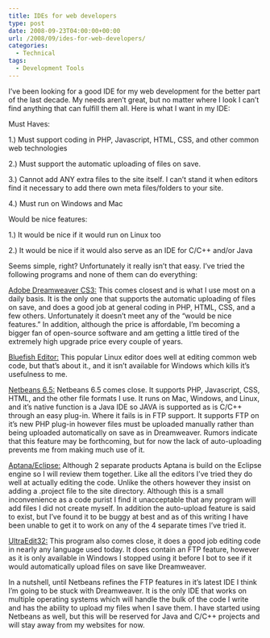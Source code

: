 ```yaml
---
title: IDEs for web developers
type: post
date: 2008-09-23T04:00:00+00:00
url: /2008/09/ides-for-web-developers/
categories:
  - Technical
tags:
  - Development Tools
---
```


I’ve been looking for a good IDE for my web development for the better part of the last decade. My needs aren’t great, but no matter where I look I can’t find anything that can fulfill them all. Here is what I want in my IDE:

Must Haves:

1.) Must support coding in PHP, Javascript, HTML, CSS, and other common web technologies

2.) Must support the automatic uploading of files on save.

3.) Cannot add ANY extra files to the site itself. I can’t stand it when editors find it necessary to add there own meta files/folders to your site.

4.) Must run on Windows and Mac

Would be nice features:

1.) It would be nice if it would run on Linux too

2.) It would be nice if it would also serve as an IDE for C/C++ and/or Java

Seems simple, right? Unfortunately it really isn’t that easy. I’ve tried the following programs and none of them can do everything:

[Adobe Dreamweaver CS3:](http://www.adobe.com/products/dreamweaver/) This comes closest and is what I use most on a daily basis. It is the only one that supports the automatic uploading of files on save, and does a good job at general coding in PHP, HTML, CSS, and a few others. Unfortunately it doesn’t meet any of the “would be nice features.” In addition, although the price is affordable, I’m becoming a bigger fan of open-source software and am getting a little tired of the extremely high upgrade price every couple of years.

[Bluefish Editor:](http://bluefish.openoffice.nl/) This popular Linux editor does well at editing common web code, but that’s about it., and it isn’t available for Windows which kills it’s usefulness to me.

[Netbeans 6.5:](http://www.netbeans.org) Netbeans 6.5 comes close. It supports PHP, Javascript, CSS, HTML, and the other file formats I use. It runs on Mac, Windows, and Linux, and it’s native function is a Java IDE so JAVA is supported as is C/C++ through an easy plug-in. Where it fails is in FTP support. It supports FTP on it’s new PHP plug-in however files must be uploaded manually rather than being uploaded automatically on save as in Dreamweaver. Rumors indicate that this feature may be forthcoming, but for now the lack of auto-uploading prevents me from making much use of it.

[Aptana/Eclipse:](http://www.aptana.com) Although 2 separate products Aptana is build on the Eclipse engine so I will review them together. Like all the editors I’ve tried they do well at actually editing the code. Unlike the others however they insist on adding a .project file to the site directory. Although this is a small inconvenience as a code purist I find it unacceptable that any program will add files I did not create myself. In addition the auto-upload feature is said to exist, but I’ve found it to be buggy at best and as of this writing I have been unable to get it to work on any of the 4 separate times I’ve tried it.

[UltraEdit32:](http://www.ultraedit.com) This program also comes close, it does a good job editing code in nearly any language used today. It does contain an FTP feature, however as it is only available in Windows I stopped using it before I bot to see if it would automatically upload files on save like Dreamweaver.

In a nutshell, until Netbeans refines the FTP features in it’s latest IDE I think I’m going to be stuck with Dreamweaver. It is the only IDE that works on multiple operating systems which will handle the bulk of the code I write and has the ability to upload my files when I save them. I have started using Netbeans as well, but this will be reserved for Java and C/C++ projects and will stay away from my websites for now.